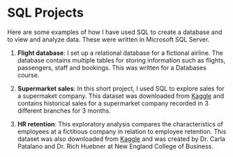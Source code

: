 # SQL Projects

Here are some examples of how I have used SQL to create a database and to view and analyze data. These were written in Microsoft SQL Server. 

1. **Flight database**: I set up a relational database for a fictional airline. The database contains multiple tables for storing information such as flights, passengers, staff and bookings. This was written for a Databases course.

2. **Supermarket sales**: In this short project, I used SQL to explore sales for a supermaket company. This dataset was downloaded from [Kaggle](https://www.kaggle.com/datasets/aungpyaeap/supermarket-sales?resource=download) and contains historical sales for a supermarket company recorded in 3 different branches for 3 months.

3. **HR retention**: This exploratory analysis compares the characteristics of employees at a fictitious company in relation to employee retention. This dataset was also downloaded from [Kaggle](https://www.kaggle.com/datasets/rhuebner/human-resources-data-set) and was created by Dr. Carla Patalano and Dr. Rich Huebner at New England College of Business.
